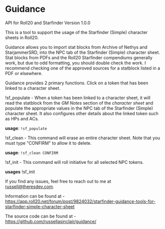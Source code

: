# Guidance
API for Roll20 and Starfinder
Version 1.0.0

This is a tool to support the usage of the Starfinder (Simple) character sheets in Roll20. 

Guidance allows you to import stat blocks from Archive of Nethys and StarjammerSRD, into the NPC tab of the Starfinder (Simple) character sheet. Stat blocks from PDFs and the Roll20 Starfinder compendiums generally work, but due to odd formatting, you should double check the work. I recommend checking one of the approved sources for a statblock listed in a PDF or elsewhere.

Guidance provides 2 primary functions. Click on a token that has been linked to a character sheet.

!sf_populate - When a token has been linked to a character sheet, it will read the statblock from the *GM Notes* section of the *character sheet* and populate the appropriate values in the NPC tab of the Starfinder (Simple) character sheet. It also configures other details about the linked token such as HPs and ACs.
 
**usage**:  `!sf_populate`

!sf_clean - This command will erase an entire character sheet. Note that you must type "CONFIRM" to allow it to delete.

**usage**:  `!sf_clean CONFIRM`

!sf_init - This command will roll initiative for all selected NPC tokens.

**usages** !sf_init

If you find any issues, feel free to reach out to me at russell@theresdev.com.

Information can be found at - https://app.roll20.net/forum/post/9824032/starfinder-guidance-tools-for-starfinder-simple-character-sheet

The source code can be found at - https://github.com/russellasinclair/guidance/